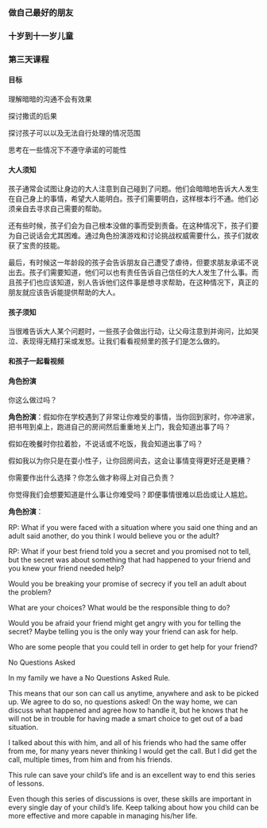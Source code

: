 ### 做自己最好的朋友

### 十岁到十一岁儿童

### 第三天课程

#### 目标

理解暗暗的沟通不会有效果

探讨撒谎的后果

探讨孩子可以以及无法自行处理的情况范围

思考在一些情况下不遵守承诺的可能性

#### 大人须知

孩子通常会试图让身边的大人注意到自己碰到了问题。他们会暗暗地告诉大人发生在自己身上的事情，希望大人能明白。孩子们需要明白，这样根本行不通。他们必须亲自去寻求自己需要的帮助。

还有些时候，孩子们会为自己根本没做的事而受到责备。在这种情况下，孩子们要为自己说话会尤其困难。通过角色扮演游戏和讨论挑战权威需要什么，孩子们就收获了宝贵的技能。

最后，有时候这一年龄段的孩子会告诉朋友自己遭受了虐待，但要求朋友承诺不说出去。孩子们需要知道，他们可以也有责任告诉自己信任的大人发生了什么事。而且孩子们也应该知道，别人告诉他们这件事是想寻求帮助，在这种情况下，真正的朋友就应该告诉能提供帮助的大人。

#### 孩子须知

当很难告诉大人某个问题时，一些孩子会做出行动，让父母注意到并询问，比如哭泣、表现得无精打采或发怒。让我们看看视频里的孩子们是怎么做的。

#### 和孩子一起看视频

#### 角色扮演

你这么做过吗？

**角色扮演**：假如你在学校遇到了非常让你难受的事情，当你回到家时，你冲进家，把书甩到桌上，跑进自己的房间然后重重地关上门，我会知道出事了吗？

假如在晚餐时你拉着脸，不说话或不吃饭，我会知道出事了吗？

假如我以为你只是在耍小性子，让你回房间去，这会让事情变得更好还是更糟？

你需要作出什么选择？你怎么做才称得上对自己负责？

你觉得我们会想要知道是什么事让你难受吗？即便事情很难以启齿或让人尴尬。

**角色扮演**：

RP: What if you were faced with a situation where you said one thing and an adult said another, do you think I would believe you or the adult?

RP: What if your best friend told you a secret and you promised not to tell, but the secret was about something that had happened to your friend and you knew your friend needed help?

Would you be breaking your promise of secrecy if you tell an adult about the problem?

What are your choices? What would be the responsible thing to do?

Would you be afraid your friend might get angry with you for telling the secret? Maybe telling you is the only way your friend can ask for help.

Who are some people that you could tell in order to get help for your friend?

No Questions Asked

In my family we have a No Questions Asked Rule.

This means that our son can call us anytime, anywhere and ask to be picked up. We agree to do so, no questions asked! On the way home, we can discuss what happened and agree how to handle it, but he knows that he will not be in trouble for having made a smart choice to get out of a bad situation.

I talked about this with him, and all of his friends who had the same offer from me, for many years never thinking I would get the call. But I did get the call, multiple times, from him and from his friends.

This rule can save your child’s life and is an excellent way to end this series of lessons.

Even though this series of discussions is over, these skills are important in every single day of your child’s life. Keep talking about how you child can be more effective and more capable in managing his/her life.





